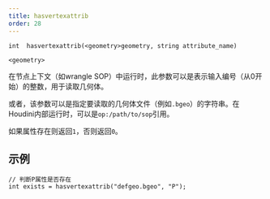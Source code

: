 ```yaml
---
title: hasvertexattrib
order: 28
---
```

`int  hasvertexattrib(<geometry>geometry, string attribute_name)`

`<geometry>`

在节点上下文（如wrangle SOP）中运行时，此参数可以是表示输入编号（从0开始）的整数，用于读取几何体。

或者，该参数可以是指定要读取的几何体文件（例如`.bgeo`）的字符串。在Houdini内部运行时，可以是`op:/path/to/sop`引用。

如果属性存在则返回`1`，否则返回`0`。

## 示例

```vex
// 判断P属性是否存在
int exists = hasvertexattrib("defgeo.bgeo", "P");

```
